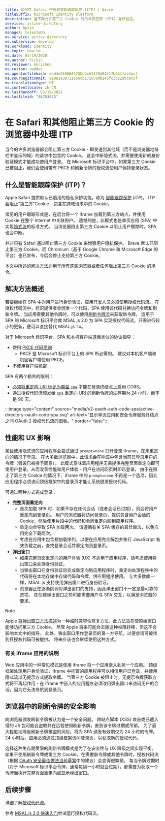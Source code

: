 ```yaml
---
title: 如何在 Safari 中处理智能跟踪保护 (ITP) | Azure
titleSuffix: Microsoft identity platform
description: 当不再允许第三方 Cookie 时的单页应用 (SPA) 身份验证。
services: active-directory
author: hpsin
manager: CelesteDG
ms.service: active-directory
ms.subservice: develop
ms.workload: identity
ms.topic: how-to
ms.date: 05/19/2020
ms.author: hirsin
ms.reviewer: kkrishna
ms.custom: aaddev
ms.openlocfilehash: eed4e919684575bb2c63170d91517b661fac4acf
ms.sourcegitcommit: 910a1a38711966cb171050db245fc3b22abc8c5f
ms.translationtype: HT
ms.contentlocale: zh-CN
ms.lasthandoff: 03/19/2021
ms.locfileid: "98753973"
---
```

# <a name="handle-itp-in-safari-and-other-browsers-where-third-party-cookies-are-blocked"></a>在 Safari 和其他阻止第三方 Cookie 的浏览器中处理 ITP

当今的许多浏览器都会阻止第三方 Cookie - 即发送到其他域（而不是浏览器地址栏中显示的域）的请求中包含的 Cookie。 这会中断隐式流，并需要使用新的身份验证模式才能成功使用户登录。 在 Microsoft 标识平台中，如果第三方 Cookie 已被阻止，我们会使用带有 PKCE 和刷新令牌的授权流使用户保持登录状态。

## <a name="what-is-intelligent-tracking-protection-itp"></a>什么是智能跟踪保护 (ITP)？

Apple Safari 提供默认已启用的隐私保护功能，称为 [智能跟踪保护](https://webkit.org/tracking-prevention-policy/) (*ITP*)。 ITP 会阻止“第三方”Cookie - 包含在跨域请求中的 Cookie。

常见的用户跟踪形式是，在后台将一个 iframe 加载到第三方站点，并使用 Cookie 在整个 Internet 中关联用户。 遗憾的是，此模式也是单页应用 (SPA) 中实现[隐式流](v2-oauth2-implicit-grant-flow.md)的标准方式。 当浏览器阻止第三方 Cookie 以阻止用户跟踪时，SPA 也会中断。

并非只有 Safari 通过阻止第三方 Cookie 来增强用户隐私保护。 Brave 默认已阻止第三方 Cookie，而 Chromium（基于 Google Chrome 和 Microsoft Edge 的平台）也已宣布，今后会停止支持第三方 Cookie。

本文中所述的解决方法适用于所有这些浏览器或者任何阻止第三方 Cookie 的场合。

## <a name="overview-of-the-solution"></a>解决方法概述

若要继续在 SPA 中对用户进行身份验证，应用开发人员必须使用[授权代码流](v2-oauth2-auth-code-flow.md)。 在授权代码流中，标识提供者会颁发一个代码，SPA 使用该代码兑换访问令牌和刷新令牌。 当应用需要其他令牌时，可以使用[刷新令牌流](v2-oauth2-auth-code-flow.md#refresh-the-access-token)来获取新令牌。 适用于 SPA 的 Microsoft 标识平台库 MSAL.js 2.0 为 SPA 实现授权代码流，只需进行较小的更新，便可以直接替代 MSAL.js 1.x。

对于 Microsoft 标识平台，SPA 和本机客户端遵循类似的协议指导：

* 使用 [PKCE 代码质询](https://tools.ietf.org/html/rfc7636)
    * PKCE 是 Microsoft 标识平台上的 SPA 所必需的。 建议对本机客户端和机密客户端使用 PKCE。
* 不使用客户端机密

SPA 有两个额外的限制：

* [必须将重定向 URI 标记为类型 `spa`](v2-oauth2-auth-code-flow.md#redirect-uri-setup-required-for-single-page-apps) 才能在登录终结点上启用 CORS。
* 通过授权代码流颁发给 `spa` 重定向 URI 的刷新令牌的生存期为 24 小时，而不是 90 天。

:::image type="content" source="media/v2-oauth-auth-code-spa/active-directory-oauth-code-spa.svg" alt-text="显示单页应用和安全令牌服务终结点之间 OAuth 2 授权代码流的图表。" border="false":::

## <a name="performance-and-ux-implications"></a>性能和 UX 影响

某些使用隐式流的应用程序会尝试通过 `prompt=none` 打开登录 iframe，在未重定向的情况下登录。 在大多数浏览器中，此请求会在响应中包含当前已登录用户的令牌（假设已被授予同意）。 此模式意味着应用程序无需提供完整页面重定向即可使用户登录，从而改善性能和用户体验 - 用户在访问网页时即已登录。 由于在阻止了第三方 Cookie 的情况下，iframe 中的 `prompt=none` 不再是一个选项，因此应用程序必须访问顶级框架中的登录页才能让系统颁发授权代码。

可通过两种方式完成登录：

* **完整页面重定向**
    * 首次加载 SPA 时，如果不存在任何会话（或者会话已过期），则会将用户重定向到登录页。 用户的浏览器将访问登录页，提供包含用户会话的 Cookie，然后使用片段中的代码和令牌重定向回到应用程序。
    * 重定向会导致 SPA 加载两次。 请遵循有关 SPA 缓存的最佳做法，以免应用完全下载两次。
    * 考虑在应用中包含预加载序列，以便在应用完全解包并执行 JavaScript 有效负载之前，查找登录会话并重定向到登录页。
* **弹出窗口**
    * 如果完整页面重定向的用户体验 (UX) 不适用于应用程序，请考虑使用弹出窗口来处理身份验证。
    * 当弹出窗口在身份验证后完成重定向到应用程序时，重定向处理程序中的代码将在本地存储中存储代码和令牌，供应用程序使用。 与大多数库一样，MSAL.js 支持使用弹出窗口进行身份验证。
    * 浏览器正在逐渐削弱对弹出窗口的支持，因此弹出窗口不一定是最可靠的选项。 在创建弹出窗口之前可能需要用户与 SPA 交互，以满足浏览器的要求。

>[!NOTE]
> Apple [将弹出窗口方法描述](https://webkit.org/blog/8311/intelligent-tracking-prevention-2-0/)为一种临时兼容性修复方法，此方法旨在使原始窗口能够访问第三方 Cookie。 尽管 Apple 将来可能会去除这种权限转移，但这不会影响本文中的指导。 此处，弹出窗口用作登录页的第一方导航，以便会话可被找到且授权代码可被提供。 将来应该也会继续使用这种方式。

### <a name="a-note-on-iframe-apps"></a>有关 iframe 应用的说明

Web 应用中的一种常见模式是使用 iframe 将一个应用嵌入到另一个应用。 顶级框架处理用户身份验证，iframe 中托管的应用程序可以相信用户已登录，并使用隐式流以无提示方式提取令牌。 当第三方 Cookie 被阻止时，无提示令牌获取方式将不再起作用 - 在 iframe 中嵌入的应用程序必须改用弹出窗口来访问用户的会话，因为它无法导航到登录页。

## <a name="security-implications-of-refresh-tokens-in-the-browser"></a>浏览器中的刷新令牌的安全影响

向浏览器颁发刷新令牌被认为是一个安全问题。 跨站点脚本 (XSS) 攻击或已遭入侵的 JS 包可能会盗取并在远程使用刷新令牌，直到该令牌过期或吊销。 为了最大程度地降低刷新令牌被盗的风险，将为 SPA 颁发有效期仅为 24 小时的令牌。 24 小时后，应用必须通过顶级框架访问登录页，以获取新的授权代码。

选择这种生存期受限的刷新令牌模式是为了在安全性与 UX 降级之间实现平衡。 如果不使用刷新令牌或第三方 Cookie，在需要新令牌或其他令牌时，授权代码流（根据 [OAuth 安全最佳做法当前草案](https://tools.ietf.org/html/draft-ietf-oauth-security-topics-14)中的建议）会变得很繁琐。 每当令牌过期时（对于 Microsoft 标识平台令牌，通常每隔一小时就会过期），都需要为获取一个令牌而执行完整页面重定向或显示弹出窗口。

## <a name="next-steps"></a>后续步骤

详细了解[授权代码流](v2-oauth2-auth-code-flow.md)。

参考 [MSAL.js 2.0 快速入门](quickstart-v2-javascript-auth-code.md)尝试运行授权代码流。
